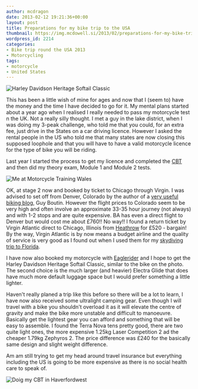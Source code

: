 ```yaml
---
author: mcdragon
date: 2013-02-12 19:21:36+00:00
layout: post
title: Preparations for my bike trip to the USA
thumbnail: https://img.mcdowell.si/2013/02/preparations-for-my-bike-trip-to-the-usa.png
wordpress_id: 2214
categories:
- Bike trip round the USA 2013
- Motorcycling
tags:
- motorcycle
- United States
---
```


![Harley Davidson Heritage Softail Classic](https://img.mcdowell.si/2013/02/13-hd-heritage-softail-classic-bs.resized-1.jpg "Harley Davidson Heritage Softail Classic")

This has been a little wish of mine for ages and now that I (seem to) have the money and the time I have decided to go for it. My mental plans started about a year ago when I realised I really needed to pass my motorcycle test n the UK. Not a really silly thought. I met a guy in the lake district, when I was doing my 3-peak challenge, who told me that you could, for an extra fee, just drive in the States on a car driving licence.
However I asked the rental people in the US who told me that many states are now closing this supposed loophole and that you will have to have a valid motorcycle licence for the type of bike you will be riding.

Last year I started the process to get my licence and completed the [CBT](https://en.wikipedia.org/wiki/Compulsory_Basic_Training) and then did my theory exam, Module 1 and Module 2 tests.

![Me at Motorcycle Training Wales](https://img.mcdowell.si/2012/04/WMT-1.jpg "Me at Motorcycle Training Wales")

OK, at stage 2 now and booked by ticket to Chicago through Virgin. I was advised to set off from Denver, Colorado by the author of a [very useful biking blog](https://www.bamarider.com/), Guy Boutin. However the flight prices to Colorado seem to be very high and often involve an approximate 33-35 hour journey (not always) and with 1-2 stops and are quite expensive. BA has even a direct flight to Denver but would cost me about £760!! No way!! I found a return ticket by Virgin Atlantic direct to Chicago, Illinois from [Heathrow](https://en.wikipedia.org/wiki/London_Heathrow_Airport) for £520 - bargain! By the way, Virgin Atlantic is by now means a budget airline and the quality of service is very good as I found out when I used them for my [skydiving trip to Florida](https://mcdowell.si/florida-here-i-will-come-68.html).

I have now also booked my motorcycle with [Eaglerider](https://www.eaglerider.com/) and I hope to get the Harley Davidson Heritage Softail Classic, similar to the bike on the photo. The second choice is the much larger (and heavier) Electra Glide that does have much more default luggage space but I would prefer something a little lighter.

Haven't really planed a trip like this before so there will be a lot to learn, I have now also received some ultralight camping gear. Even though I will travel with a bike you shouldn't overload it as it will elevate the centre of gravity and make the bike more unstable and difficult to manoeuvre. Basically get the lightest gear you can afford and something that will be easy to assemble. I found the Terra Nova tens pretty good, there are two quite light ones, the more expensive 1.25kg Laser Competition 2 ad the cheaper 1.79kg Zephyros 2. The price difference was £240 for the basically same design and slight weight difference.

Am am still trying to get my head around travel insurance but everything including the US is going to be more expensive as there is no social health care to speak of.


![Doig my CBT in Haverfordwest](https://img.mcdowell.si/2012/04/cbt-1.jpg "Doing my CBT in Haverfordwest")

